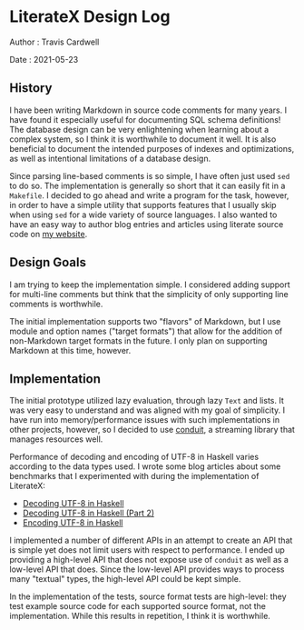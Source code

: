 # LiterateX Design Log

Author
: Travis Cardwell

Date
: 2021-05-23

## History

I have been writing Markdown in source code comments for many years.  I have
found it especially useful for documenting SQL schema definitions!  The
database design can be very enlightening when learning about a complex system,
so I think it is worthwhile to document it well.  It is also beneficial to
document the intended purposes of indexes and optimizations, as well as
intentional limitations of a database design.

Since parsing line-based comments is so simple, I have often just used `sed`
to do so.  The implementation is generally so short that it can easily fit in
a `Makefile`.  I decided to go ahead and write a program for the task,
however, in order to have a simple utility that supports features that I
usually skip when using `sed` for a wide variety of source languages.  I also
wanted to have an easy way to author blog entries and articles using literate
source code on [my website](https://www.extrema.is).

## Design Goals

I am trying to keep the implementation simple.  I considered adding support
for multi-line comments but think that the simplicity of only supporting line
comments is worthwhile.

The initial implementation supports two "flavors" of Markdown, but I use
module and option names ("target formats") that allow for the addition of
non-Markdown target formats in the future.  I only plan on supporting Markdown
at this time, however.

## Implementation

The initial prototype utilized lazy evaluation, through lazy `Text` and lists.
It was very easy to understand and was aligned with my goal of simplicity.  I
have run into memory/performance issues with such implementations in other
projects, however, so I decided to use [conduit][], a streaming library that
manages resources well.

[conduit]: <https://github.com/snoyberg/conduit#readme>

Performance of decoding and encoding of UTF-8 in Haskell varies according to
the data types used.  I wrote some blog articles about some benchmarks that I
experimented with during the implementation of LiterateX:

* [Decoding UTF-8 in Haskell](https://www.extrema.is/blog/2021/05/10/decoding-utf8-in-haskell)
* [Decoding UTF-8 in Haskell (Part 2)](https://www.extrema.is/blog/2021/05/11/decoding-utf8-in-haskell-part-2)
* [Encoding UTF-8 in Haskell](https://www.extrema.is/blog/2021/05/14/encoding-utf8-in-haskell)

I implemented a number of different APIs in an attempt to create an API that
is simple yet does not limit users with respect to performance.  I ended up
providing a high-level API that does not expose use of `conduit` as well as a
low-level API that does.  Since the low-level API provides ways to process
many "textual" types, the high-level API could be kept simple.

In the implementation of the tests, source format tests are high-level: they
test example source code for each supported source format, not the
implementation.  While this results in repetition, I think it is worthwhile.
